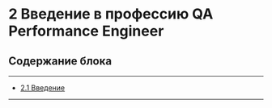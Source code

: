 # 2 Введение в профессию QA Performance Engineer

## Содержание блока

---

- [2.1 Введение](/2%20Введение%20в%20профессию%20QA%20Performance%20Engineer/2.1%20Виды%20тестирования%20производительности.md)


---